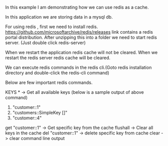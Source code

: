In this example I am demonstrating how we can 
use redis as a cache.

In this application we are storing data in a mysql db.

For using redis , first we need to install redis.
https://github.com/microsoftarchive/redis/releases  link contains 
a  redis portal distribution.
After unzipping this into a folder we need to start redis server.
(Just double click redis-server)


When we restart the application redis cache will not be cleared.
When we restart the redis server redis cache will be cleared.

We can execute redis commands in the redis cli.(Goto redis 
installation directory and double-click the redis-cli command)

Below are few important redis commands.

KEYS * -> Get all available keys (below is a sample output of above command)

1) "customer::1"
2) "customers::SimpleKey []"
3) "customer::4"


get "customer::1" -> Get  specific key from the cache
flushall -> Clear all keys in the cache
del "customer::1" -> delete specific key from cache
clear -> clear command line output


